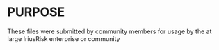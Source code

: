 # PURPOSE

These files were submitted by community members for usage by the at large IriusRisk enterprise or community
